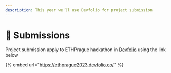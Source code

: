 ```yaml
---
description: This year we'll use Devfolio for project submission
---
```


# 📩 Submissions

Project submission apply to ETHPrague hackathon in [Devfolio](https://ethprague2023.devfolio.co/) using the link below

{% embed url="https://ethprague2023.devfolio.co/" %}

